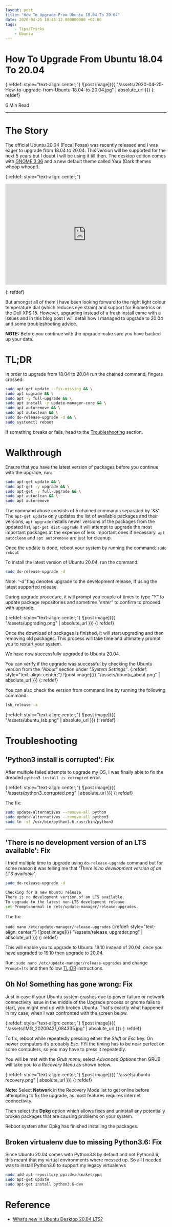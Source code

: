 ```yaml
---
layout: post
title: "How To Upgrade From Ubuntu 18.04 To 20.04"
date: 2020-04-25 10:43:12.000000000 +02:00
tags:
    - Tips/Tricks
    - Ubuntu
---
```

# How To Upgrade From Ubuntu 18.04 To 20.04

{:refdef: style="text-align: center;"}
![post image]({{ "/assets/2020-04-25-How-to-upgrade-from-Ubuntu-18.04-to-20.04.jpg" | absolute_url }})
{: refdef}

6 Min Read

-----------------------------------------------------------------------------------------

# The Story

The official Ubuntu 20.04 (Focal Fossa) was recently released and I was eager to upgrade from 18.04 to 20.04. This version will be supported for the next 5 years but I doubt I will be using it till then. The desktop edition comes with [GNOME 3.36](https://help.gnome.org/misc/release-notes/3.36/) and a new default theme called Yaru (Dark themes whoop whoop!).

{:refdef: style="text-align: center;"}
<p>
    <div>
    <iframe width="100%" height="315" src="https://www.youtube.com/embed/ae2D4aWTsXM" frameborder="0" allow="accelerometer; autoplay; encrypted-media; gyroscope; picture-in-picture" allowfullscreen></iframe>
    </div>
</p>
{: refdef}

But amongst all of them I have been looking forward to the night light colour temperature dial (which reduces eye strain) and support for Biometrics on the Dell XPS 15. However, upgrading instead of a fresh install came with a issues and in this blog post I will detail how I managed to upgrade to 20.04 and some troubleshooting advice.

**NOTE:** Before you continue with the upgrade make sure you have backed up your data.

# TL;DR

In order to upgrade from 18.04 to 20.04 run the chained command, fingers crossed:

```bash
sudo apt-get update --fix-missing && \
sudo apt upgrade && \
sudo apt -y full-upgrade && \
sudo apt install -y update-manager-core && \
sudo apt autoremove && \
sudo apt autoclean && \
sudo do-release-upgrade -d && \
sudo systemctl reboot
```

If something breaks or fails, head to the [Troubleshooting](#troubleshooting) section.

# Walkthrough

Ensure that you have the latest version of packages before you continue with the upgrade, run:

```bash
sudo apt-get update && \
sudo apt-get -y upgrade && \
sudo apt-get -y full-upgrade && \
sudo apt autoclean && \
sudo apt autoremove
```

The command above consists of 5 chained commands separated by '&&'. The `apt-get update` only updates the list of available packages and their versions, `apt upgrade` installs newer versions of the packages from the updated list, `apt-get dist-upgrade` it will attempt to upgrade the most important packages at the expense of less important ones if necessary. `apt autoclean` and `apt autoremove` are just for cleanup.

Once the update is done, reboot your system by running the command:
`sudo reboot`

To install the latest version of Ubuntu 20.04, run the command:

```bash
sudo do-release-upgrade -d
```

Note: *'-d'* flag denotes upgrade to the development release, If using the latest supported release.

During upgrade procedure, it will prompt you couple of times to type *"Y"* to update package repositories and sometime *"enter"* to confirm to proceed with upgrade.

{:refdef: style="text-align: center;"}
![post image]({{ "/assets/upgrading.png" | absolute_url }})
{: refdef}

Once the download of packages is finished, it will start upgrading and then removing old packages. This process will take time and ultimately prompt you to restart your system.

We have now successfully upgraded to Ubuntu 20.04.

You can verify if the upgrade was successful by checking the Ubuntu version from the *"About"* section under *"System Settings"*.
{:refdef: style="text-align: center;"}
![post image]({{ "/assets/ubuntu_about.png" | absolute_url }})
{: refdef}

You can also check the version from command line by running the following command:

```bash
lsb_release -a
```

{:refdef: style="text-align: center;"}
![post image]({{ "/assets/ubuntu_lsb.png" | absolute_url }})
{: refdef}

# Troubleshooting

## 'Python3 install is corrupted': Fix

After multiple failed attempts to upgrade my OS, I was finally able to fix the dreaded `python3 install is corrupted` error.

{:refdef: style="text-align: center;"}
![post image]({{ "/assets/python3_corrupted.png" | absolute_url }})
{: refdef}

The fix:

```bash
sudo update-alternatives --remove-all python
sudo update-alternatives --remove-all python3
sudo ln -sf /usr/bin/python3.6 /usr/bin/python3
```
-----------------------------------------------------------------------------------------
## 'There is no development version of an LTS available': Fix

I tried multiple time to upgrade using `do-release-upgrade` command but for some reason it was telling me that *'There is no development version of an LTS available'*.

```bash
sudo do-release-upgrade -d

Checking for a new Ubuntu release
There is no development version of an LTS available.
To upgrade to the latest non-LTS development release
set Prompt=normal in /etc/update-manager/release-upgrades.
```

The fix:

`sudo nano /etc/update-manager/release-upgrades`
{:refdef: style="text-align: center;"}
![post image]({{ "/assets/release_upgrader.png" | absolute_url }})
{: refdef}

This will enable you to upgrade to Ubuntu 19.10 instead of 20.04, once you have upgraded to 19.10 then upgrade to 20.04.

Run: `sudo nano /etc/update-manager/release-upgrades` and change `Prompt=lts` and then follow [TL;DR](#tldr) instructions.

## Oh No! Something has gone wrong: Fix

Just in case if your Ubuntu system crashes due to power failure or network connectivity issue in the middle of the Upgrade process or gnome fails to start, you might end up with broken Ubuntu. That's exactly what happened in my case, when I was confronted with the screen below.

{:refdef: style="text-align: center;"}
![post image]({{ "/assets/IMG_20200421_084335.jpg" | absolute_url }})
{: refdef}

To fix, reboot while repeatedly pressing either the *Shift* or *Esc* key. On newer computers it’s probably *Esc*. FYI the timing has to be near perfect on some computers, so you may have to press it repeatedly.

You will be met with the *Grub menu*, select *Advanced Options* then GRUB will take you to a *Recovery Menu* as shown below.

{:refdef: style="text-align: center;"}
![post image]({{ "/assets/ubuntu-recovery.png" | absolute_url }})
{: refdef}

**Note:** Select **Network**  in the Recovery Mode list to get online before attempting to fix the upgrade, as most features requires internet connectivity.

Then select the **Dpkg** option which allows fixes and uninstall any potentially broken packages that are causing problems on your system.

Reboot system after Dpkg has finished installing the packages.

## Broken virtualenv due to missing Python3.6: Fix

Since Ubuntu 20.04 comes with Python3.8 by default and not Python3.6, this meant that my virtual environments where messed up. So all I needed was to install Python3.6 to support my legacy virtualenvs

```bash
sudo add-apt-repository ppa:deadsnakes/ppa
sudo apt-get update
sudo apt-get install python3.6-dev
```

# Reference

- [What’s new in Ubuntu Desktop 20.04 LTS?](https://ubuntu.com/blog/whats-new-in-ubuntu-desktop-20-04-lts)

